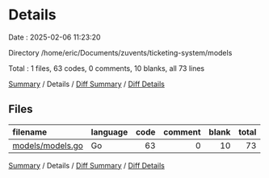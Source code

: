 # Details

Date : 2025-02-06 11:23:20

Directory /home/eric/Documents/zuvents/ticketing-system/models

Total : 1 files,  63 codes, 0 comments, 10 blanks, all 73 lines

[Summary](results.md) / Details / [Diff Summary](diff.md) / [Diff Details](diff-details.md)

## Files
| filename | language | code | comment | blank | total |
| :--- | :--- | ---: | ---: | ---: | ---: |
| [models/models.go](/models/models.go) | Go | 63 | 0 | 10 | 73 |

[Summary](results.md) / Details / [Diff Summary](diff.md) / [Diff Details](diff-details.md)
